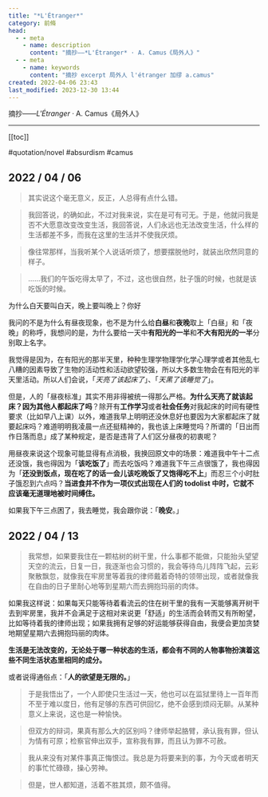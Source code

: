 ```yaml
---
title: "*L'Étranger*"
category: 前脩
head:
  - - meta
    - name: description
      content: "摘抄——*L'Étranger* · A. Camus《局外人》"
  - - meta
    - name: keywords
      content: "摘抄 excerpt 局外人 l'étranger 加缪 a.camus"
created: 2022-04-06 23:43
last_modified: 2023-12-30 13:44
---
```


摘抄——_L'Étranger_ · A. Camus《局外人》

---

[[toc]]

#quotation/novel #absurdism #camus

## 2022 / 04 / 06

> 其实说这个毫无意义，反正，人总得有点什么错。

> 我回答说，的确如此，不过对我来说，实在是可有可无。于是，他就问我是否不大愿意改变改变生活，我回答说，人们永远也无法改变生活，什么样的生活都差不多，而我在这里的生活并不使我厌烦。

> 像往常那样，当我听某个人说话听烦了，想要摆脱他时，就装出欣然同意的样子。

> ……我们的午饭吃得太早了，不过，这也很自然，肚子饿的时候，也就是该吃饭的时候。

为什么白天要叫白天，晚上要叫晚上？你好

我问的不是为什么有昼夜现象，也不是为什么给**白昼**和**夜晚**取上「白昼」和「夜晚」的称呼，我想问的是，为什么要给一天中**有阳光的一半**和**不大有阳光的一半**分别取上名字。

我觉得是因为，在有阳光的那半天里，种种生理学物理学化学心理学或者其他乱七八糟的因素导致了生物的活动性和活动欲望较强，所以大多数生物会在有阳光的半天里活动。所以人们会说，「_天亮了该起床了_」、「_天黑了该睡觉了_」。

但是，人的「昼夜标准」其实不用非得被统一得那么严格。**为什么天亮了就该起床？因为其他人都起床了吗**？除开有**工作学习**或者**社会任务**对我起床的时间有硬性要求（比如早八上课）以外，难道我早上明明还没休息好也要因为大家都起床了就要起床吗？难道明明我凌晨一点还挺精神的，我也该上床睡觉吗？所谓的「日出而作日落而息」成了某种规定，是否是违背了人们区分昼夜的初衷呢？

用昼夜来说这个现象可能显得有点消极，我换回原文中的场景：难道我中午十二点还没饿，我也得因为「**该吃饭了**」而去吃饭吗？难道我下午三点很饿了，我也得因为「**还没到饭点，现在吃了的话一会儿该吃晚饭了又饱得吃不上**」而忍三个小时肚子饿忍到六点吗？**当进食并不作为一项仪式出现在人们的 todolist 中时，它就不应该毫无道理地被时间缚住。**

如果我下午三点困了，我去睡觉，我会跟你说：「**晚安**。」

## 2022 / 04 / 13

> 我常想，如果要我住在一颗枯树的树干里，什么事都不能做，只能抬头望望天空的流云，日复一日，我逐渐也会习惯的，我会等待鸟儿阵阵飞起，云彩聚散飘忽，就像我在牢房里等着我的律师戴着奇特的领带出现，或者就像我在自由的日子里耐心地等到星期六而去拥抱玛丽的肉体。

如果我这样说：如果每天只能等待着看流云的住在树干里的我有一天能够离开树干去到牢房里，我并不会满足于这相对来说更「舒适」的生活而会转而又有所盼望，比如等待着我的律师出现；如果我拥有足够的好运能够获得自由，我便会更加贪婪地期望星期六去拥抱玛丽的肉体。

**生活是无法改变的，无论处于哪一种状态的生活，都会有不同的人物事物扮演着这些不同生活状态里相同的成分。**

或者说得通俗点：「**人的欲望是无限的。**」

> 于是我悟出了，一个人即使只生活过一天，他也可以在监狱里待上一百年而不至于难以度日，他有足够的东西可供回忆，绝不会感到烦闷无聊。从某种意义上来说，这也是一种愉快。

> 但双方的辩词，果真有那么大的区别吗？律师举起胳臂，承认我有罪，但认为情有可原；检察官伸出双手，宣称我有罪，而且认为罪不可赦。

> 我从来没有对某件事真正悔恨过。我总是为将要来到的事，为今天或者明天的事忙忙碌碌，操心劳神。

> 但是，世人都知道，活着不胜其烦，颇不值得。
